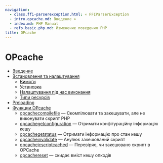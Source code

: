 ```yaml
---
navigation:
  - class.ffi-parserexception.html: « FFIParserException
  - intro.opcache.md: Введение »
  - index.md: PHP Manual
  - refs.basic.php.md: Изменение поведения PHP
title: OPcache
---
```

# OPcache

-   [Введение](intro.opcache.md)
-   [Встановлення та налаштування](opcache.setup.md)
    -   [Вимоги](opcache.requirements.md)
    -   [Установка](opcache.installation.md)
    -   [Налаштування під час виконання](opcache.configuration.md)
    -   [Типи ресурсів](opcache.resources.md)
-   [Preloading](opcache.preloading.md)
-   [Функции OPcache](ref.opcache.md)
    -   [opcachecompilefile](function.opcache-compile-file.html) — Скомпілювати та закешувати, але не виконувати скрипт PHP
    -   [opcachegetconfiguration](function.opcache-get-configuration.html) — Отримати конфігураційну інформацію кешу
    -   [opcachegetstatus](function.opcache-get-status.html) — Отримати інформацію про стан кешу
    -   [opcacheinvalidate](function.opcache-invalidate.html) — Анулює закешований скрипт
    -   [opcacheісscriptcached](function.opcache-is-script-cached.html) — Перевіряє, чи закешовано скрипт в OPCache
    -   [opcachereset](function.opcache-reset.html) — скидає вміст кешу опкодів
